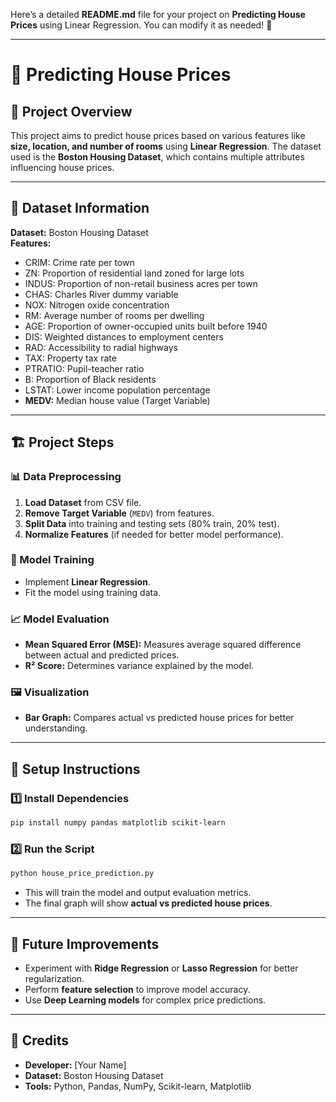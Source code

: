 Here’s a detailed **README.md** file for your project on **Predicting House Prices** using Linear Regression. You can modify it as needed! 🚀  

---

# 🏡 Predicting House Prices  

## 📌 Project Overview  

This project aims to predict house prices based on various features like **size, location, and number of rooms** using **Linear Regression**. The dataset used is the **Boston Housing Dataset**, which contains multiple attributes influencing house prices.  

---

## 📁 Dataset Information  

**Dataset:** Boston Housing Dataset  
**Features:**  
- CRIM: Crime rate per town  
- ZN: Proportion of residential land zoned for large lots  
- INDUS: Proportion of non-retail business acres per town  
- CHAS: Charles River dummy variable  
- NOX: Nitrogen oxide concentration  
- RM: Average number of rooms per dwelling  
- AGE: Proportion of owner-occupied units built before 1940  
- DIS: Weighted distances to employment centers  
- RAD: Accessibility to radial highways  
- TAX: Property tax rate  
- PTRATIO: Pupil-teacher ratio  
- B: Proportion of Black residents  
- LSTAT: Lower income population percentage  
- **MEDV:** Median house value (Target Variable)  

---

## 🏗️ Project Steps  

### 📊 Data Preprocessing  
1. **Load Dataset** from CSV file.  
2. **Remove Target Variable** (`MEDV`) from features.  
3. **Split Data** into training and testing sets (80% train, 20% test).  
4. **Normalize Features** (if needed for better model performance).  

### 🤖 Model Training  
- Implement **Linear Regression**.  
- Fit the model using training data.  

### 📈 Model Evaluation  
- **Mean Squared Error (MSE):** Measures average squared difference between actual and predicted prices.  
- **R² Score:** Determines variance explained by the model.  

### 🖼️ Visualization  
- **Bar Graph:** Compares actual vs predicted house prices for better understanding.  

---

## 🔧 Setup Instructions  

### 1️⃣ Install Dependencies  
```bash
pip install numpy pandas matplotlib scikit-learn
```

### 2️⃣ Run the Script  
```bash
python house_price_prediction.py
```

- This will train the model and output evaluation metrics.  
- The final graph will show **actual vs predicted house prices**.  

---

## 🚀 Future Improvements  

- Experiment with **Ridge Regression** or **Lasso Regression** for better regularization.  
- Perform **feature selection** to improve model accuracy.  
- Use **Deep Learning models** for complex price predictions.  

---

## 🙌 Credits  

- **Developer:** [Your Name]  
- **Dataset:** Boston Housing Dataset  
- **Tools:** Python, Pandas, NumPy, Scikit-learn, Matplotlib  
